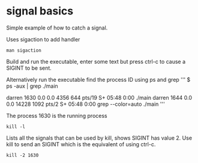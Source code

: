 # signal basics

Simple example of how to catch a signal.

Uses sigaction to add handler
```
man sigaction
```

Build and run the executable, enter some text but press ctrl-c to cause a SIGINT to be sent.

Alternatively run the executable find the process ID using ps and grep
'''
$ ps -aux | grep ./main

darren    1630  0.0  0.0   4356   644 pts/19   S+   05:48   0:00 ./main
darren    1644  0.0  0.0  14228  1092 pts/2    S+   05:48   0:00 grep --color=auto ./main
'''

The process 1630 is the running process
```
kill -l
```

Lists all the signals that can be used by kill, shows SIGINT has value 2. Use kill to send an SIGINT which is the equivalent of using ctrl-c.
```
kill -2 1630
```
